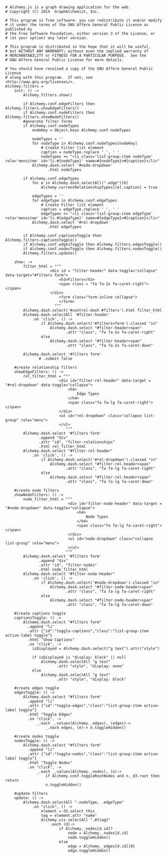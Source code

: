     # Alchemy.js is a graph drawing application for the web.
    # Copyright (C) 2014  GraphAlchemist, Inc.

    # This program is free software: you can redistribute it and/or modify
    # it under the terms of the GNU Affero General Public License as published by
    # the Free Software Foundation, either version 3 of the License, or
    # (at your option) any later version.

    # This program is distributed in the hope that it will be useful,
    # but WITHOUT ANY WARRANTY; without even the implied warranty of
    # MERCHANTABILITY or FITNESS FOR A PARTICULAR PURPOSE.  See the
    # GNU Affero General Public License for more details.

    # You should have received a copy of the GNU Affero General Public License
    # along with this program.  If not, see <http://www.gnu.org/licenses/>.
    Alchemy.filters = 
        init: () -> 
            Alchemy.filters.show()
            
            if Alchemy.conf.edgeFilters then Alchemy.filters.showEdgeFilters()
            if Alchemy.conf.nodeFilters then Alchemy.filters.showNodeFilters()
            #generate filter forms
            if Alchemy.conf.nodeTypes
                nodeKey = Object.keys Alchemy.conf.nodeTypes

                nodeTypes = ''
                for nodeType in Alchemy.conf.nodeTypes[nodeKey]
                    # Create Filter list element
                    caption = nodeType.replace '_', ' '
                    nodeTypes += "<li class='list-group-item nodeType' role='menuitem' id='li-#{nodeType}' name=#{nodeType}>#{caption}</li>"
                Alchemy.dash.select '#node-dropdown'
                       .html nodeTypes

            if Alchemy.conf.edgeTypes
                for e in Alchemy.dash.selectAll(".edge")[0]
                    Alchemy.currentRelationshipTypes[[e].caption] = true

                edgeTypes = ''
                for edgeType in Alchemy.conf.edgeTypes
                    # Create Filter list element
                    caption = edgeType.replace '_', ' '
                    edgeTypes += "<li class='list-group-item edgeType' role='menuitem' id='li-#{edgeType}' name=#{edgeType}>#{caption}</li>"
                Alchemy.dash.select '#rel-dropdown'
                       .html edgeTypes
            
            if Alchemy.conf.captionsToggle then Alchemy.filters.captionsToggle()
            if Alchemy.conf.edgesToggle then Alchemy.filters.edgesToggle()
            if Alchemy.conf.nodesToggle then Alchemy.filters.nodesToggle()
            Alchemy.filters.update()

        show: ->
            filter_html = """
                        <div id = "filter-header" data-toggle="collapse" data-target="#filters form">
                            <h3>Filters</h3>
                            <span class = "fa fa-2x fa-caret-right"></span>
                        </div>
                            <form class="form-inline collapse">
                            </form>
                          """
            Alchemy.dash.select('#control-dash #filters').html filter_html
            Alchemy.dash.selectAll '#filter-header'
                .on 'click', () ->
                    if Alchemy.dash.select('#filters>form').classed "in"
                        Alchemy.dash.select "#filter-header>span"
                               .attr "class", "fa fa-2x fa-caret-right"
                    else
                        Alchemy.dash.select "#filter-header>span"
                               .attr "class", "fa fa-2x fa-caret-down"

            Alchemy.dash.select '#filters form'
                   # .submit false

        #create relationship filters
        showEdgeFilters: () ->
            rel_filter_html = """
                            <div id="filter-rel-header" data-target = "#rel-dropdown" data-toggle="collapse">
                                <h4>
                                    Edge Types
                                </h4>
                                <span class="fa fa-lg fa-caret-right"></span>
                            </div>
                            <ul id="rel-dropdown" class="collapse list-group" role="menu">
                            </ul>
                               """
            Alchemy.dash.select '#filters form'
                   .append "div"
                   .attr "id", "filter-relationships"
                   .html rel_filter_html
            Alchemy.dash.select "#filter-rel-header"
                .on 'click', () ->
                    if Alchemy.dash.select('#rel-dropdown').classed "in"
                        Alchemy.dash.select "#filter-rel-header>span"
                               .attr "class", "fa fa-lg fa-caret-right"
                    else
                        Alchemy.dash.select "#filter-rel-header>span"
                               .attr "class", "fa fa-lg fa-caret-down"

        #create node filters
        showNodeFilters: () ->
            node_filter_html = """
                                <div id="filter-node-header" data-target = "#node-dropdown" data-toggle="collapse">
                                    <h4>
                                        Node Types
                                    </h4>
                                    <span class="fa fa-lg fa-caret-right"></span>
                                </div>
                                <ul id="node-dropdown" class="collapse list-group" role="menu">
                                </ul>
                               """
            Alchemy.dash.select '#filters form'
                   .append "div"
                   .attr "id", "filter-nodes"
                   .html node_filter_html
            Alchemy.dash.select "#filter-node-header"    
                .on 'click', () ->
                    if Alchemy.dash.select('#node-dropdown').classed "in"
                        Alchemy.dash.select "#filter-node-header>span"
                               .attr "class", "fa fa-lg fa-caret-right"
                    else 
                        Alchemy.dash.select "#filter-node-header>span"
                               .attr "class", "fa fa-lg fa-caret-down"

        #create captions toggle
        captionsToggle: () ->
            Alchemy.dash.select "#filters form"
              .append "li"
              .attr {"id":"toggle-captions","class":"list-group-item active-label toggle"}
              .html "Show Captions"
              .on "click", ->
                isDisplayed = Alchemy.dash.select("g text").attr("style")

                if isDisplayed is "display: block" || null
                    Alchemy.dash.selectAll "g text"
                           .attr "style", "display: none"
                else
                    Alchemy.dash.selectAll "g text"
                           .attr "style", "display: block"

        #create edges toggle
        edgesToggle: () ->
            Alchemy.dash.select "#filters form"
              .append "li"
              .attr {"id":"toggle-edges","class":"list-group-item active-label toggle"}
              .html "Toggle Edges"
              .on "click", ->
                  _.each _.values(Alchemy._edges), (edges)->
                      _.each edges, (e)-> e.toggleHidden()

        #create nodes toggle
        nodesToggle: () ->
            Alchemy.dash.select "#filters form"
              .append "li"
              .attr {"id":"toggle-nodes","class":"list-group-item active-label toggle"}
              .html "Toggle Nodes"
              .on "click", ->
                  _.each _.values(Alchemy._nodes), (n)->
                      if Alchemy.conf.toggleRootNodes and n._d3.root then return
                      n.toggleHidden()

        #update filters
        update: () ->
            Alchemy.dash.selectAll ".nodeType, .edgeType"
                .on "click", () ->
                    element = d3.select this
                    tag = element.attr "name"
                    Alchemy.vis.selectAll ".#{tag}"
                        .each (d)-> 
                            if Alchemy._nodes[d.id]?
                                node = Alchemy._nodes[d.id]
                                node.toggleHidden()
                            else
                                edge = Alchemy._edges[d.id][0]
                                edge.toggleHidden()